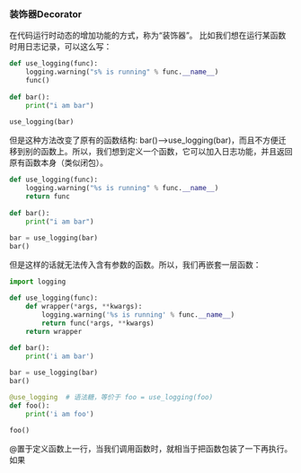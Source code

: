 ### 装饰器Decorator
在代码运行时动态的增加功能的方式，称为“装饰器”。
比如我们想在运行某函数时用日志记录，可以这么写：
```python
def use_logging(func):
    logging.warning("s% is running" % func.__name__)
    func()
    
def bar():
    print("i am bar")
    
use_logging(bar)
```
但是这种方法改变了原有的函数结构: bar()-->use_logging(bar)，而且不方便迁移到别的函数上。所以，我们想到定义一个函数，它可以加入日志功能，并且返回原有函数本身（类似闭包）。
```python
def use_logging(func):
    logging.warning("%s is running" % func.__name__)
    return func
    
def bar():
    print("i am bar")
    
bar = use_logging(bar)
bar()
```
但是这样的话就无法传入含有参数的函数。所以，我们再嵌套一层函数：
```python
import logging

def use_logging(func):
    def wrapper(*args, **kwargs):
        logging.warning('%s is running' % func.__name__)
        return func(*args, **kwargs)
    return wrapper
    
def bar():
    print('i am bar')

bar = use_logging(bar)
bar()

@use_logging  # 语法糖，等价于 foo = use_logging(foo)
def foo():
    print('i am foo')
    
foo()
```
@置于定义函数上一行，当我们调用函数时，就相当于把函数包装了一下再执行。
如果